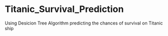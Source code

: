 # Titanic_Survival_Prediction

Using Desicion Tree Algorithm predicting the chances of survival on Titanic ship
